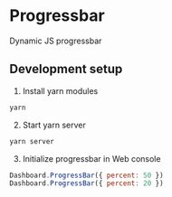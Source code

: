 # Progressbar

Dynamic JS progressbar

## Development setup

1. Install yarn modules
  ```js
  yarn
  ```

2. Start yarn server
  ```js
  yarn server
  ```

3. Initialize progressbar in Web console
  ```js
  Dashboard.ProgressBar({ percent: 50 })
  Dashboard.ProgressBar({ percent: 20 })
  ```
